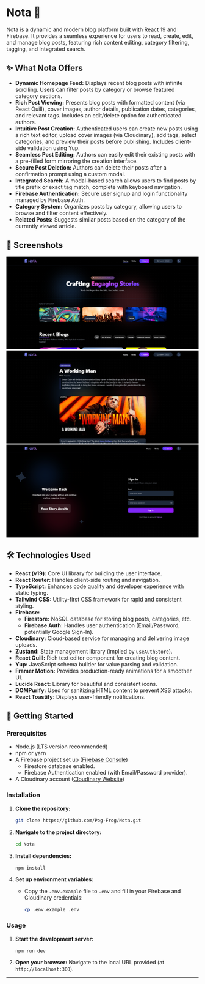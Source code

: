 # Nota 📝

Nota is a dynamic and modern blog platform built with React 19 and Firebase. It provides a seamless experience for users to read, create, edit, and manage blog posts, featuring rich content editing, category filtering, tagging, and integrated search.

## ✨ What Nota Offers

*   **Dynamic Homepage Feed:** Displays recent blog posts with infinite scrolling. Users can filter posts by category or browse featured category sections.
*   **Rich Post Viewing:** Presents blog posts with formatted content (via React Quill), cover images, author details, publication dates, categories, and relevant tags. Includes an edit/delete option for authenticated authors.
*   **Intuitive Post Creation:** Authenticated users can create new posts using a rich text editor, upload cover images (via Cloudinary), add tags, select categories, and preview their posts before publishing. Includes client-side validation using Yup.
*   **Seamless Post Editing:** Authors can easily edit their existing posts with a pre-filled form mirroring the creation interface.
*   **Secure Post Deletion:** Authors can delete their posts after a confirmation prompt using a custom modal.
*   **Integrated Search:** A modal-based search allows users to find posts by title prefix or exact tag match, complete with keyboard navigation.
*   **Firebase Authentication:** Secure user signup and login functionality managed by Firebase Auth.
*   **Category System:** Organizes posts by category, allowing users to browse and filter content effectively.
*   **Related Posts:** Suggests similar posts based on the category of the currently viewed article.

## 📸 Screenshots

![alt text](./screenshots/image.png)
![alt text](./screenshots/image-1.png)
![alt text](./screenshots/image-2.png)


## 🛠️ Technologies Used

*   **React (v19):** Core UI library for building the user interface.
*   **React Router:** Handles client-side routing and navigation.
*   **TypeScript:** Enhances code quality and developer experience with static typing.
*   **Tailwind CSS:** Utility-first CSS framework for rapid and consistent styling.
*   **Firebase:**
    *   **Firestore:** NoSQL database for storing blog posts, categories, etc.
    *   **Firebase Auth:** Handles user authentication (Email/Password, potentially Google Sign-In).
*   **Cloudinary:** Cloud-based service for managing and delivering image uploads.
*   **Zustand:** State management library (implied by `useAuthStore`).
*   **React Quill:** Rich text editor component for creating blog content.
*   **Yup:** JavaScript schema builder for value parsing and validation.
*   **Framer Motion:** Provides production-ready animations for a smoother UI.
*   **Lucide React:** Library for beautiful and consistent icons.
*   **DOMPurify:** Used for sanitizing HTML content to prevent XSS attacks.
*   **React Toastify:** Displays user-friendly notifications.

## 🚀 Getting Started

### Prerequisites

*   Node.js (LTS version recommended)
*   npm or yarn
*   A Firebase project set up ([Firebase Console](https://console.firebase.google.com/))
    *   Firestore database enabled.
    *   Firebase Authentication enabled (with Email/Password provider).
*   A Cloudinary account ([Cloudinary Website](https://cloudinary.com/))

### Installation

1.  **Clone the repository:**
    ```bash
    git clone https://github.com/Pog-Frog/Nota.git
    ```

2.  **Navigate to the project directory:**
    ```bash
    cd Nota
    ```

3.  **Install dependencies:**
    ```bash
    npm install
    ```

4.  **Set up environment variables:**
    * Copy the `.env.example` file to `.env` and fill in your Firebase and Cloudinary credentials:
  
      ```bash
      cp .env.example .env
      ```

    

### Usage

1.  **Start the development server:**

    ```bash
    npm run dev
    ```
2.  **Open your browser:**
    Navigate to the local URL provided (at `http://localhost:300`).

---